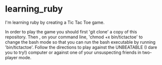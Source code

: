 learning_ruby
=============

I'm learning ruby by creating a Tic Tac Toe game.

In order to play the game you should first 'git clone' a copy of this repository. Then ,
on your command line, 'chmod +x bin/tictactoe' to change the bash mode so that you can 
run the bash executable by running 'bin/tictactoe'. Follow the directions to play against 
the UNBEATABLE (I dare you to try!) computer or against one of your unsuspecting friends 
in two-player mode.

